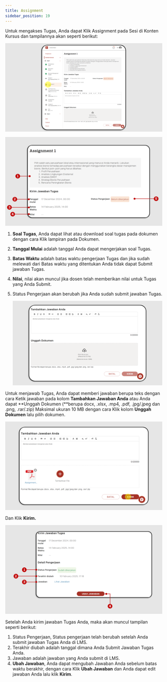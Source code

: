 ```yaml
---
title: Assignment
sidebar_position: 19
---
```

Untuk mengakses Tugas, Anda dapat Klik Assignment pada Sesi di Konten Kursus dan tampilannya akan seperti berikut:

![](/img/assign-indo_1.png)

![](/img/assign-indo_3.png)

1. **Soal Tugas**, Anda dapat lihat atau download soal tugas pada dokumen dengan cara Klik lampiran pada Dokumen.
2. **Tanggal Mulai** adalah tanggal Anda dapat mengerjakan soal Tugas.
3. **Batas Waktu** adalah batas waktu pengerjaan Tugas dan jika sudah melewati dari Batas waktu yang ditentukan Anda tidak dapat Submit jawaban Tugas.
4. **Nilai**, nilai akan muncul jika dosen telah memberikan nilai untuk Tugas yang Anda Submit.
5. Status Pengerjaan akan berubah jika Anda sudah submit jawaban Tugas.

   ![](/img/assign-indo_2.png)

Untuk menjawab Tugas, Anda dapat memberi jawaban berupa teks dengan cara Ketik jawaban pada kolom **Tambahkan Jawaban Anda** atau Anda dapat **Unggah Dokumen (**berupa docx, .xlsx, .mp4, .pdf, .jpg/.jpeg dan .png, .rar/.zip) Maksimal ukuran 10 MB dengan cara Klik kolom **Unggah Dokumen** lalu pilih dokumen.

![](/img/assign-indo_4.png)

Dan Klik **Kirim.**

![](/img/assign-indo_5.png)

Setelah Anda kirim jawaban Tugas Anda, maka akan muncul tampilan seperti berikut:

1. Status Pengerjaan, Status pengerjaan telah berubah setelah Anda submit jawaban Tugas Anda di LMS.
2. Terakhir diubah adalah tanggal dimana Anda Submit Jawaban Tugas Anda.
3. Jawaban adalah jawaban yang Anda submit di LMS.
4. **Ubah Jawaban**, Anda dapat mengubah Jawaban Anda sebelum batas waktu berakhir, dengan cara Klik **Ubah Jawaban** dan Anda dapat edit jawaban Anda lalu klik **Kirim**.
